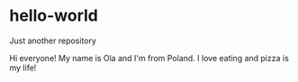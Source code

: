 # hello-world
Just another repository 

Hi everyone!
My name is Ola and I'm from Poland.
I love eating and pizza is my life!
